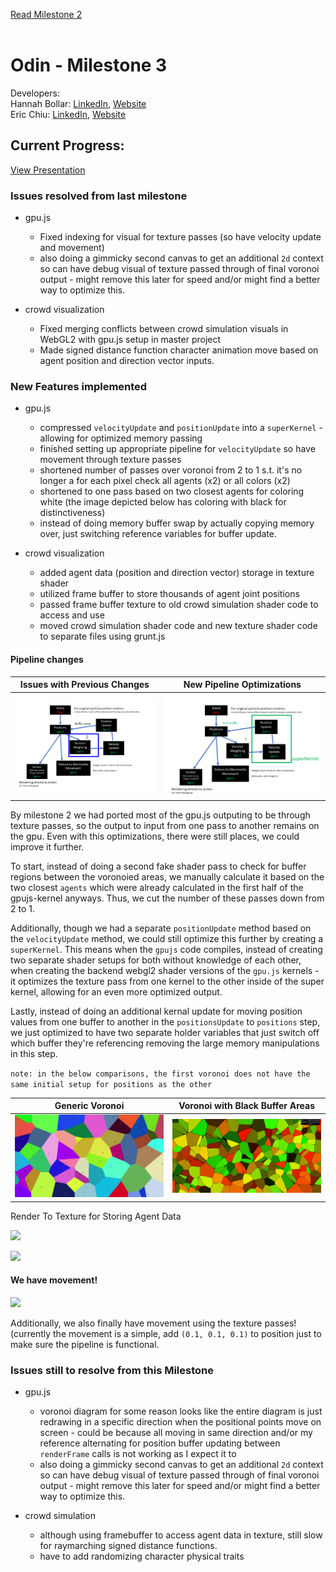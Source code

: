 [Read Milestone 2](./Milestone2.md)
</br>
</br>
# Odin - Milestone 3
Developers:
</br> Hannah Bollar: [LinkedIn](https://www.linkedin.com/in/hannah-bollar/), [Website](http://hannahbollar.com/)
</br> Eric Chiu: [LinkedIn](https://www.linkedin.com/in/echiu1997/), [Website](http://www.erichiu.com/)

## Current Progress:

[View Presentation](./milestone-3/Milestone3_Presentation.pdf)

### Issues resolved from last milestone

- gpu.js
	- Fixed indexing for visual for texture passes (so have velocity update and movement) 
	- also doing a gimmicky second canvas to get an additional `2d` context so can have debug visual of texture passed through of final voronoi output - might remove this later for speed and/or might find a better way to optimize this.

- crowd visualization
	- Fixed merging conflicts between crowd simulation visuals in WebGL2 with gpu.js setup in master project
	- Made signed distance function character animation move based on agent position and direction vector inputs.

### New Features implemented

- gpu.js
	- compressed `velocityUpdate` and `positionUpdate` into a `superKernel` - allowing for optimized memory passing
	- finished setting up appropriate pipeline for `velocityUpdate` so have movement through texture passes
	- shortened number of passes over voronoi from 2 to 1 s.t. it's no longer a for each pixel check all agents (x2) or all colors (x2)
	- shortened to one pass based on two closest agents for coloring white (the image depicted below has coloring with black for distinctiveness)
	- instead of doing memory buffer swap by actually copying memory over, just switching reference variables for buffer update.

- crowd visualization
	- added agent data (position and direction vector) storage in texture shader
	- utilized frame buffer to store thousands of agent joint positions
	- passed frame buffer texture to old crowd simulation shader code to access and use
	- moved crowd simulation shader code and new texture shader code to separate files using grunt.js

#### Pipeline changes

 Issues with Previous Changes | New Pipeline Optimizations
:-------------------------:|:-------------------------:|
 ![](./milestone-3/pipeline_old.png)| ![](./milestone-3/pipeline_new.png)

 By milestone 2 we had ported most of the gpu.js outputing to be through texture passes, so the output to input from one pass to another remains on the gpu. Even with this optimizations, there were still places, we could improve it further.

 To start, instead of doing a second fake shader pass to check for buffer regions between the voronoied areas, we manually calculate it based on the two closest `agents` which were already calculated in the first half of the gpujs-kernel anyways. Thus, we cut the number of these passes down from 2 to 1.

 Additionally, though we had a separate `positionUpdate` method based on the `velocityUpdate` method, we could still optimize this further by creating a `superKernel`. This means when the `gpujs` code compiles, instead of creating two separate shader setups for both without knowledge of each other, when creating the backend webgl2 shader versions of the `gpu.js` kernels - it optimizes the texture pass from one kernel to the other inside of the super kernel, allowing for an even more optimized output.

 Lastly, instead of doing an additional kernal update for moving position values from one buffer to another in the `positionsUpdate` to `positions` step, we just optimized to have two separate holder variables that just switch off which buffer they're referencing removing the large memory manipulations in this step.

`note: in the below comparisons, the first voronoi does not have the same initial setup for positions as the other`

Generic Voronoi | Voronoi with Black Buffer Areas
:-------------------------:|:-------------------------:|
![](./milestone-3/voronoi.png)| ![](./milestone-3/border_check_works.png)

Render To Texture for Storing Agent Data

![](./milestone-3/render-to-texture-1.png)

![](./milestone-3/render-to-texture-2.png)

#### We have movement!

![](./milestone-3/beginnings_of_movement.gif)

Additionally, we also finally have movement using the texture passes!
(currently the movement is a simple, add `(0.1, 0.1, 0.1)` to position just to make sure the pipeline is functional.


### Issues still to resolve from this Milestone

- gpu.js
	- voronoi diagram for some reason looks like the entire diagram is just redrawing in a specific direction when the positional points move on screen - could be because all moving in same direction and/or my reference alternating for position buffer updating between `renderFrame` calls is not working as I expect it to
	- also doing a gimmicky second canvas to get an additional `2d` context so can have debug visual of texture passed through of final voronoi output - might remove this later for speed and/or might find a better way to optimize this.

- crowd simulation
	- although using framebuffer to access agent data in texture, still slow for raymarching signed distance functions.
	- have to add randomizing character physical traits

